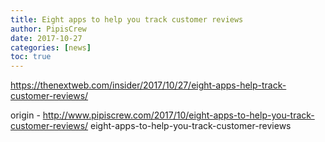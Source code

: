 ```yaml
---
title: Eight apps to help you track customer reviews
author: PipisCrew
date: 2017-10-27
categories: [news]
toc: true
---
```


https://thenextweb.com/insider/2017/10/27/eight-apps-help-track-customer-reviews/

origin - http://www.pipiscrew.com/2017/10/eight-apps-to-help-you-track-customer-reviews/ eight-apps-to-help-you-track-customer-reviews
